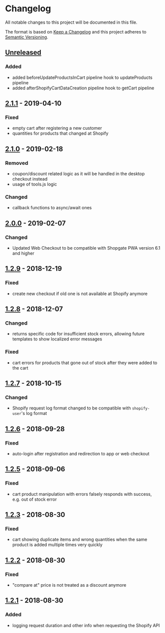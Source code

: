 # Changelog

All notable changes to this project will be documented in this file.

The format is based on [Keep a Changelog](http://keepachangelog.com/) and this project adheres to [Semantic Versioning](http://semver.org/).

## [Unreleased]
### Added
- added beforeUpdateProductsInCart pipeline hook to updateProducts pipeline
- added afterShopifyCartDataCreation pipeline hook to getCart pipeline

## [2.1.1] - 2019-04-10
### Fixed
- empty cart after registering a new customer
- quantities for products that changed at Shopify

## [2.1.0] - 2019-02-18
### Removed
- coupon/discount related logic as it will be handled in the desktop checkout instead
- usage of tools.js logic
### Changed
- callback functions to async/await ones

## [2.0.0] - 2019-02-07
### Changed
- Updated Web Checkout to be compatible with Shopgate PWA version 6.1 and higher

## [1.2.9] - 2018-12-19
### Fixed
- create new checkout if old one is not available at Shopify anymore

## [1.2.8] - 2018-12-07
### Changed
- returns specific code for insufficient stock errors, allowing future templates to show localized error messages
### Fixed
- cart errors for products that gone out of stock after they were added to the cart

## [1.2.7] - 2018-10-15
### Changed
- Shopify request log format changed to be compatible with `shopify-user`'s log format

## [1.2.6] - 2018-09-28
### Fixed
- auto-login after registration and redirection to app or web checkout

## [1.2.5] - 2018-09-06
### Fixed
- cart product manipulation with errors falsely responds with success, e.g. out of stock error

## [1.2.3] - 2018-08-30
### Fixed
- cart showing duplicate items and wrong quantities when the same product is added multiple times very quickly

## [1.2.2] - 2018-08-30
### Fixed
- "compare at" price is not treated as a discount anymore

## [1.2.1] - 2018-08-30
### Added
- logging request duration and other info when requesting the Shopify API

[Unreleased]: https://stash.localdev.cc/projects/SGX/repos/shopify-cart/compare/commits?targetBranch=refs%2Fheads%2Fmaster&sourceBranch=refs%2Ftags%2Fv2.1.1
[2.1.1]: https://stash.localdev.cc/projects/SGX/repos/shopify-cart/compare/commits?targetBranch=refs%2Ftags%2Fv2.1.0&sourceBranch=refs%2Ftags%2Fv2.1.1
[2.1.0]: https://stash.localdev.cc/projects/SGX/repos/shopify-cart/compare/commits?targetBranch=refs%2Ftags%2Fv2.0.0&sourceBranch=refs%2Ftags%2Fv2.1.0
[2.0.0]: https://stash.localdev.cc/projects/SGX/repos/shopify-cart/compare/commits?targetBranch=refs%2Ftags%2Fv1.2.9&sourceBranch=refs%2Ftags%2Fv2.0.0
[1.2.9]: https://stash.localdev.cc/projects/SGX/repos/shopify-cart/compare/commits?targetBranch=refs%2Ftags%2Fv1.2.8&sourceBranch=refs%2Ftags%2Fv1.2.9
[1.2.8]: https://stash.localdev.cc/projects/SGX/repos/shopify-cart/compare/commits?targetBranch=refs%2Ftags%2Fv1.2.7&sourceBranch=refs%2Ftags%2Fv1.2.8
[1.2.7]: https://stash.localdev.cc/projects/SGX/repos/shopify-cart/compare/commits?targetBranch=refs%2Ftags%2Fv1.2.6&sourceBranch=refs%2Ftags%2Fv1.2.7
[1.2.6]: https://stash.localdev.cc/projects/SGX/repos/shopify-cart/compare/commits?targetBranch=refs%2Ftags%2Fv1.2.5&sourceBranch=refs%2Ftags%2Fv1.2.6
[1.2.5]: https://stash.localdev.cc/projects/SGX/repos/shopify-cart/compare/commits?targetBranch=refs%2Ftags%2Fv1.2.3&sourceBranch=refs%2Ftags%2Fv1.2.5
[1.2.3]: https://stash.localdev.cc/projects/SGX/repos/shopify-cart/compare/commits?targetBranch=refs%2Ftags%2Fv1.2.2&sourceBranch=refs%2Ftags%2Fv1.2.3
[1.2.2]: https://stash.localdev.cc/projects/SGX/repos/shopify-cart/compare/commits?targetBranch=refs%2Ftags%2Fv1.2.1&sourceBranch=refs%2Ftags%2Fv1.2.2
[1.2.1]: https://stash.localdev.cc/projects/SGX/repos/shopify-cart/browse?at=refs%2Ftags%2Fv1.2.1
